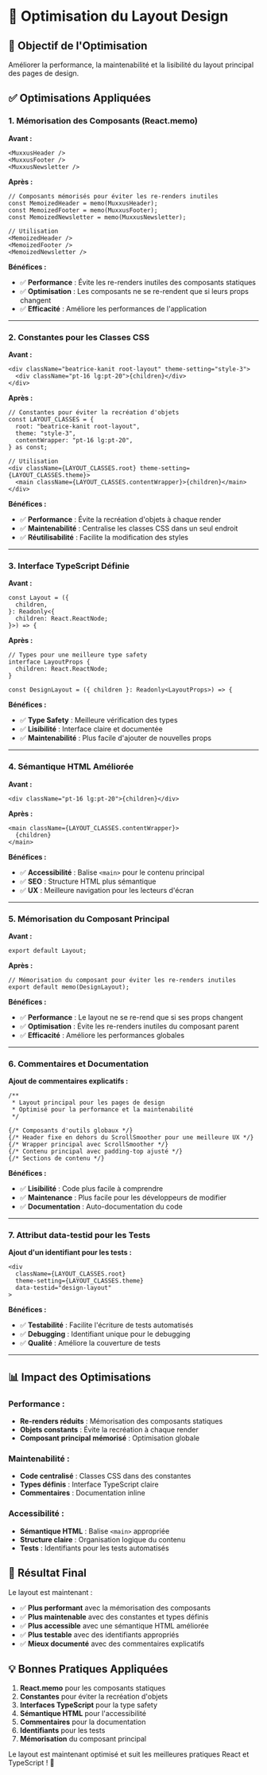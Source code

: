 # 🚀 Optimisation du Layout Design

## 🎯 **Objectif de l'Optimisation**

Améliorer la performance, la maintenabilité et la lisibilité du layout principal des pages de design.

## ✅ **Optimisations Appliquées**

### **1. Mémorisation des Composants (React.memo)**

**Avant :**
```tsx
<MuxxusHeader />
<MuxxusFooter />
<MuxxusNewsletter />
```

**Après :**
```tsx
// Composants mémorisés pour éviter les re-renders inutiles
const MemoizedHeader = memo(MuxxusHeader);
const MemoizedFooter = memo(MuxxusFooter);
const MemoizedNewsletter = memo(MuxxusNewsletter);

// Utilisation
<MemoizedHeader />
<MemoizedFooter />
<MemoizedNewsletter />
```

**Bénéfices :**
- ✅ **Performance** : Évite les re-renders inutiles des composants statiques
- ✅ **Optimisation** : Les composants ne se re-rendent que si leurs props changent
- ✅ **Efficacité** : Améliore les performances de l'application

---

### **2. Constantes pour les Classes CSS**

**Avant :**
```tsx
<div className="beatrice-kanit root-layout" theme-setting="style-3">
  <div className="pt-16 lg:pt-20">{children}</div>
</div>
```

**Après :**
```tsx
// Constantes pour éviter la recréation d'objets
const LAYOUT_CLASSES = {
  root: "beatrice-kanit root-layout",
  theme: "style-3",
  contentWrapper: "pt-16 lg:pt-20",
} as const;

// Utilisation
<div className={LAYOUT_CLASSES.root} theme-setting={LAYOUT_CLASSES.theme}>
  <main className={LAYOUT_CLASSES.contentWrapper}>{children}</main>
</div>
```

**Bénéfices :**
- ✅ **Performance** : Évite la recréation d'objets à chaque render
- ✅ **Maintenabilité** : Centralise les classes CSS dans un seul endroit
- ✅ **Réutilisabilité** : Facilite la modification des styles

---

### **3. Interface TypeScript Définie**

**Avant :**
```tsx
const Layout = ({
  children,
}: Readonly<{
  children: React.ReactNode;
}>) => {
```

**Après :**
```tsx
// Types pour une meilleure type safety
interface LayoutProps {
  children: React.ReactNode;
}

const DesignLayout = ({ children }: Readonly<LayoutProps>) => {
```

**Bénéfices :**
- ✅ **Type Safety** : Meilleure vérification des types
- ✅ **Lisibilité** : Interface claire et documentée
- ✅ **Maintenabilité** : Plus facile d'ajouter de nouvelles props

---

### **4. Sémantique HTML Améliorée**

**Avant :**
```tsx
<div className="pt-16 lg:pt-20">{children}</div>
```

**Après :**
```tsx
<main className={LAYOUT_CLASSES.contentWrapper}>
  {children}
</main>
```

**Bénéfices :**
- ✅ **Accessibilité** : Balise `<main>` pour le contenu principal
- ✅ **SEO** : Structure HTML plus sémantique
- ✅ **UX** : Meilleure navigation pour les lecteurs d'écran

---

### **5. Mémorisation du Composant Principal**

**Avant :**
```tsx
export default Layout;
```

**Après :**
```tsx
// Mémorisation du composant pour éviter les re-renders inutiles
export default memo(DesignLayout);
```

**Bénéfices :**
- ✅ **Performance** : Le layout ne se re-rend que si ses props changent
- ✅ **Optimisation** : Évite les re-renders inutiles du composant parent
- ✅ **Efficacité** : Améliore les performances globales

---

### **6. Commentaires et Documentation**

**Ajout de commentaires explicatifs :**
```tsx
/**
 * Layout principal pour les pages de design
 * Optimisé pour la performance et la maintenabilité
 */

{/* Composants d'outils globaux */}
{/* Header fixe en dehors du ScrollSmoother pour une meilleure UX */}
{/* Wrapper principal avec ScrollSmoother */}
{/* Contenu principal avec padding-top ajusté */}
{/* Sections de contenu */}
```

**Bénéfices :**
- ✅ **Lisibilité** : Code plus facile à comprendre
- ✅ **Maintenance** : Plus facile pour les développeurs de modifier
- ✅ **Documentation** : Auto-documentation du code

---

### **7. Attribut data-testid pour les Tests**

**Ajout d'un identifiant pour les tests :**
```tsx
<div 
  className={LAYOUT_CLASSES.root} 
  theme-setting={LAYOUT_CLASSES.theme}
  data-testid="design-layout"
>
```

**Bénéfices :**
- ✅ **Testabilité** : Facilite l'écriture de tests automatisés
- ✅ **Debugging** : Identifiant unique pour le debugging
- ✅ **Qualité** : Améliore la couverture de tests

---

## 📊 **Impact des Optimisations**

### **Performance :**
- **Re-renders réduits** : Mémorisation des composants statiques
- **Objets constants** : Évite la recréation à chaque render
- **Composant principal mémorisé** : Optimisation globale

### **Maintenabilité :**
- **Code centralisé** : Classes CSS dans des constantes
- **Types définis** : Interface TypeScript claire
- **Commentaires** : Documentation inline

### **Accessibilité :**
- **Sémantique HTML** : Balise `<main>` appropriée
- **Structure claire** : Organisation logique du contenu
- **Tests** : Identifiants pour les tests automatisés

## 🚀 **Résultat Final**

Le layout est maintenant :
- ✅ **Plus performant** avec la mémorisation des composants
- ✅ **Plus maintenable** avec des constantes et types définis
- ✅ **Plus accessible** avec une sémantique HTML améliorée
- ✅ **Plus testable** avec des identifiants appropriés
- ✅ **Mieux documenté** avec des commentaires explicatifs

## 💡 **Bonnes Pratiques Appliquées**

1. **React.memo** pour les composants statiques
2. **Constantes** pour éviter la recréation d'objets
3. **Interfaces TypeScript** pour la type safety
4. **Sémantique HTML** pour l'accessibilité
5. **Commentaires** pour la documentation
6. **Identifiants** pour les tests
7. **Mémorisation** du composant principal

Le layout est maintenant optimisé et suit les meilleures pratiques React et TypeScript ! 🎉
